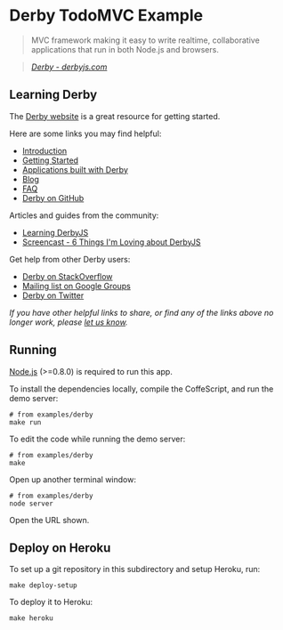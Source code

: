 # Derby TodoMVC Example

> MVC framework making it easy to write realtime, collaborative applications that run in both Node.js and browsers.

> _[Derby - derbyjs.com](http://derbyjs.com)_


## Learning Derby

The [Derby website](http://derbyjs.com) is a great resource for getting started.

Here are some links you may find helpful:

* [Introduction](http://derbyjs.com/#introduction)
* [Getting Started](http://derbyjs.com/#getting_started)
* [Applications built with Derby](https://github.com/codeparty/derby/wiki/Community-Projects#website-showcase)
* [Blog](http://blog.derbyjs.com)
* [FAQ](https://github.com/codeparty/derby/wiki/Frequently-Asked-Questions)
* [Derby on GitHub](https://github.com/codeparty/derby)

Articles and guides from the community:

* [Learning DerbyJS](http://nickofnicks.com/2013/04/24/nodejs/derbyjs/learning-derbyjs/)
* [Screencast - 6 Things I'm Loving about DerbyJS](http://micknelson.wordpress.com/2012/07/27/6-things-im-loving-about-derbyjs)

Get help from other Derby users:

* [Derby on StackOverflow](http://stackoverflow.com/questions/tagged/derbyjs)
* [Mailing list on Google Groups](https://groups.google.com/forum/?fromgroups#!forum/derbyjs)
* [Derby on Twitter](http://twitter.com/derbyjs)

_If you have other helpful links to share, or find any of the links above no longer work, please [let us know](https://github.com/tastejs/todomvc/issues)._


## Running

[Node.js](http://nodejs.org) (>=0.8.0) is required to run this app.

To install the dependencies locally, compile the CoffeScript, and run the demo server:

	# from examples/derby
	make run

To edit the code while running the demo server:

	# from examples/derby
	make

Open up another terminal window:

	# from examples/derby
	node server

Open the URL shown.


## Deploy on Heroku

To set up a git repository in this subdirectory and setup Heroku, run:

	make deploy-setup

To deploy it to Heroku:

	make heroku
